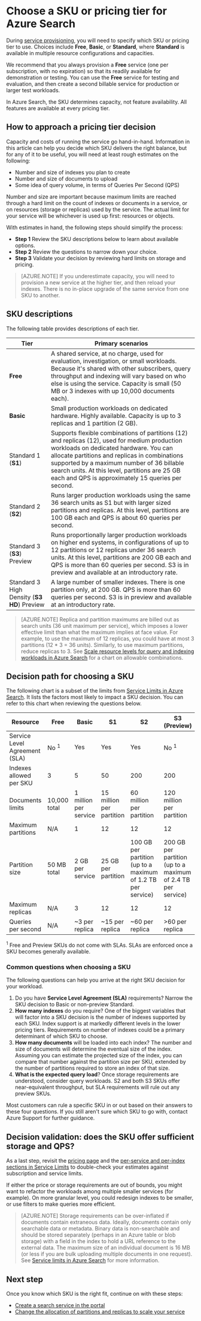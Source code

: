 <properties
	pageTitle="Choose a SKU or pricing tier for Azure Search | Microsoft Azure"
	description="Azure Search can be provisioned at these SKUs: Free, Basic, and Standard, where Standard is available in various resource configurations and capacity levels."
	services="search"
	documentationCenter=""
	authors="HeidiSteen"
	manager="paulettm"
	editor=""
    tags="azure-portal"/>

<tags
	ms.service="search"
	ms.devlang="NA"
	ms.workload="search"
	ms.topic="article"
	ms.tgt_pltfrm="na"
	ms.date="07/12/2016"
	ms.author="heidist"/>

# Choose a SKU or pricing tier for Azure Search

During [service provisioning](search-create-service-portal.md), you will need to specify which SKU or pricing tier to use. Choices include **Free**, **Basic**, or **Standard**, where **Standard** is available in multiple resource configurations and capacities.

We recommend that you always provision a **Free** service (one per subscription, with no expiration) so that its readily available for demonstration or testing. You can use the **Free** service for testing and evaluation, and then create a second billable service for production or larger test workloads.

In Azure Search, the SKU determines capacity, not feature availability. All features are available at every pricing tier.

## How to approach a pricing tier decision

Capacity and costs of running the service go hand-in-hand. Information in this article can help you decide which SKU delivers the right balance, but for any of it to be useful, you will need at least rough estimates on the following:

- Number and size of indexes you plan to create
- Number and size of documents to upload
- Some idea of query volume, in terms of Queries Per Second (QPS)

Number and size are important because maximum limits are reached through a hard limit on the count of indexes or documents in a service, or on resources (storage or replicas) used by the service. The actual limit for your service will be whichever is used up first: resources or objects.

With estimates in hand, the following steps should simplify the process:

- **Step 1** Review the SKU descriptions below to learn about available options.
- **Step 2** Review the questions to narrow down your choice.
- **Step 3** Validate your decision by reviewing hard limits on storage and pricing.

> [AZURE.NOTE] If you underestimate capacity, you will need to provision a new service at the higher tier, and then reload your indexes. There is no in-place upgrade of the same service from one SKU to another.

## SKU descriptions

The following table provides descriptions of each tier. 

Tier|Primary scenarios
----|-----------------
**Free**|A shared service, at no charge, used for evaluation, investigation, or small workloads. Because it's shared with other subscribers, query throughput and indexing will vary based on who else is using the service. Capacity is small (50 MB or 3 indexes with up 10,000 documents each).
**Basic**|Small production workloads on dedicated hardware. Highly available. Capacity is up to 3 replicas and 1 partition (2 GB).
Standard 1 (**S1**)|Supports flexible combinations of partitions (12) and replicas (12), used for medium production workloads on dedicated hardware. You can allocate partitions and replicas in combinations supported by a maximum number of 36 billable search units. At this level, partitions are 25 GB each and QPS is approximately 15 queries per second.
Standard 2 (**S2**)|Runs larger production workloads using the same 36 search units as S1 but with larger sized partitions and replicas. At this level, partitions are 100 GB each and QPS is about 60 queries per second.
Standard 3 (**S3**) Preview|Runs proportionally larger production workloads on higher end systems, in configurations of up to 12 partitions or 12 replicas under 36 search units. At this level, partitions are 200 GB each and QPS is more than 60 queries per second. S3 is in preview and available at an introductory rate.
Standard 3 High Density (**S3 HD**) Preview|A large number of smaller indexes. There is one partition only, at 200 GB. QPS is more than 60 queries per second. S3 is in preview and available at  an introductory rate.

> [AZURE.NOTE] Replica and partition maximums are billed out as search units (36 unit maximum per service), which imposes a lower effective limit than what the maximum implies at face value. For example, to use the maximum of 12 replicas, you could have at most 3 partitions (12 * 3 = 36 units). Similarly, to use maximum partitions, reduce replicas to 3. See [Scale resource levels for query and indexing workloads in Azure Search](search-capacity-planning.md) for a chart on allowable combinations.

## Decision path for choosing a SKU

The following chart is a subset of the limits from [Service Limits in Azure Search](search-limits-quotas-capacity.md). It lists the factors most likely to impact a SKU decision. You can refer to this chart when reviewing the questions below.

Resource|Free|Basic|S1|S2|S3 <br/>(Preview) |S3 HD <br/>(Preview) 
---|---|---|---|----|---|----
Service Level Agreement (SLA)|No <sup>1</sup> |Yes |Yes  |Yes |No <sup>1</sup> |No <sup>1</sup> 
Indexes allowed per SKU|3|5|50|200|200|1000
Documents limits|10,000 total|1 million per service|15 million per partition |60 million per partition|120 million per partition |1 million per index
Maximum partitions|N/A |1 |12  |12 |12|1
Partition size|50 MB total|2 GB per service|25 GB per partition |100 GB per partition (up to a maximum of 1.2 TB per service)|200 GB per partition (up to a maximum of 2.4 TB per service)|200 GB (for the 1 partition)
Maximum replicas|N/A |3 |12 |12 |12|12
Queries per second|N/A|~3 per replica|~15 per replica|~60 per replica|>60 per replica|>60 per replica

<sup>1</sup> Free and Preview SKUs do not come with SLAs. SLAs are enforced once a SKU becomes generally available.


### Common questions when choosing a SKU

The following questions can help you arrive at the right SKU decision for your workload.

1. Do you have **Service Level Agreement (SLA)** requirements? Narrow the SKU decision to Basic or non-preview Standard.
2. **How many indexes** do you require? One of the biggest variables that will factor into a SKU decision is the number of indexes supported by each SKU. Index support is at markedly different levels in the lower pricing tiers. Requirements on number of indexes could be a primary determinant of which SKU to choose.
3. **How many documents** will be loaded into each index? The number and size of documents will determine the eventual size of the index. Assuming you can estimate the projected size of the index, you can compare that number against the partition size per SKU, extended by the number of partitions required to store an index of that size. 
4. **What is the expected query load**? Once storage requirements are understood, consider query workloads. S2 and both S3 SKUs offer near-equivalent throughput, but SLA requirements will rule out any preview SKUs. 

Most customers can rule a specific SKU in or out based on their answers to these four questions. If you still aren't sure which SKU to go with, contact Azure Support for further guidance.

## Decision validation: does the SKU offer sufficient storage and QPS?

As a last step, revisit the [pricing page](https://azure.microsoft.com/pricing/details/search/) and the [per-service and per-index sections in Service Limits](search-limits-quotas-capacity.md) to double-check your estimates against subscription and service limits. 

If either the price or storage requirements are out of bounds, you might want to refactor the workloads among multiple smaller services (for example). On more granular level, you could redesign indexes to be smaller, or use filters to make queries more efficient.

> [AZURE.NOTE] Storage requirements can be over-inflated if documents contain extraneous data. Ideally, documents contain only searchable data or metadata. Binary data is non-searchable and should be stored separately (perhaps in an Azure table or blob storage) with a field in the index to hold a URL reference to the external data. The maximum size of an individual document is 16 MB (or less if you are bulk uploading multiple documents in one request). See [Service limits in Azure Search](search-limits-quotas-capacity.md) for more information.

## Next step

Once you know which SKU is the right fit, continue on with these steps:

- [Create a search service in the portal](search-create-service-portal.md)
- [Change the allocation of partitions and replicas to scale your service](search-capacity-planning.md)

